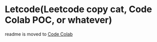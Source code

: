 # Letcode(Leetcode copy cat, Code Colab POC, or whatever)

readme is moved to [Code Colab](https://github.com/guoqikai/Code-Colab)
